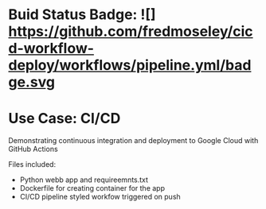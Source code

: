 # Buid Status Badge: ![] https://github.com/fredmoseley/cicd-workflow-deploy/workflows/pipeline.yml/badge.svg

# Use Case: CI/CD
Demonstrating continuous integration and deployment to Google Cloud with GitHub Actions

Files included:
- Python webb app and requireemnts.txt
- Dockerfile for creating container for the app
- CI/CD pipeline styled workfow triggered on push
